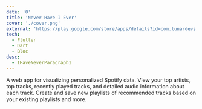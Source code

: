```yaml
---
date: '0'
title: 'Never Have I Ever'
cover: './cover.png'
external: 'https://play.google.com/store/apps/details?id=com.lunardevs.eu_nunca'
tech:
  - Flutter
  - Dart
  - Bloc
desc:
  - IHaveNeverParagraph1
---
```


A web app for visualizing personalized Spotify data. View your top artists, top tracks, recently played tracks, and detailed audio information about each track. Create and save new playlists of recommended tracks based on your existing playlists and more.
